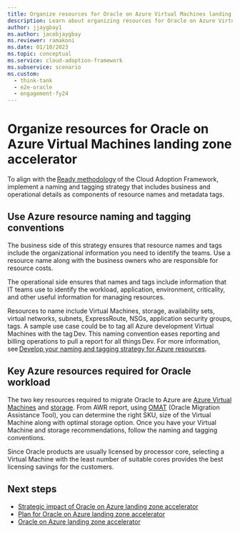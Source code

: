 ```yaml
---
title: Organize resources for Oracle on Azure Virtual Machines landing zone accelerator
description: Learn about organizing resources for Oracle on Azure Virtual Machines landing zone accelerator.
author: jjaygbay1
ms.author: jacobjaygbay
ms.reviewer: ramakoni
ms.date: 01/10/2023
ms.topic: conceptual
ms.service: cloud-adoption-framework
ms.subservice: scenario
ms.custom: 
  - think-tank
  - e2e-oracle
  - engagement-fy24
---
```


# Organize resources for Oracle on Azure Virtual Machines landing zone accelerator

To align with the [Ready methodology](https://learn.microsoft.com/azure/cloud-adoption-framework/ready/) of the Cloud Adoption Framework, implement a naming and tagging strategy that includes business and operational details as components of resource names and metadata tags. 

## Use Azure resource naming and tagging conventions

The business side of this strategy ensures that resource names and tags include the organizational information you need to identify the teams. Use a resource name along with the business owners who are responsible for resource costs.

 The operational side ensures that names and tags include information that IT teams use to identify the workload, application, environment, criticality, and other useful information for managing resources.

Resources to name include Virtual Machines, storage, availability sets, virtual networks, subnets, ExpressRoute, NSGs, application security groups, tags. A sample use case could be to tag all Azure development Virtual Machines with the tag Dev. This naming convention eases reporting and billing operations to pull a report for all things Dev. For more information, see [Develop your naming and tagging strategy for Azure resources](https://learn.microsoft.com/azure/cloud-adoption-framework/ready/azure-best-practices/naming-and-tagging).

## Key Azure resources required for Oracle workload

The two key resources required to migrate Oracle to Azure are [Azure Virtual Machines](https://learn.microsoft.com/azure/virtual-machines/workloads/oracle/oracle-vm-solutions) and [storage](https://learn.microsoft.com/azure/virtual-machines/workloads/oracle/oracle-storage). From AWR report, using [OMAT](https://github.com/Azure/Oracle-Workloads-for-Azure/tree/main/omat) (Oracle Migration Assistance Tool), you can determine the right SKU, size of the Virtual Machine along with optimal storage option. Once you have your Virtual Machine and storage recommendations, follow the naming and tagging conventions.

Since Oracle products are usually licensed by processor core, selecting a Virtual Machine with the least number of suitable cores provides the best licensing savings for the customers.

## Next steps

- [Strategic impact of Oracle on Azure landing zone accelerator](oracle-landing-zone-strategy.md)  
- [Plan for Oracle on Azure landing zone accelerator](oracle-landing-zone-plan.md)  
- [Oracle on Azure landing zone accelerator](introduction-oracle-landing-zone.md) 
